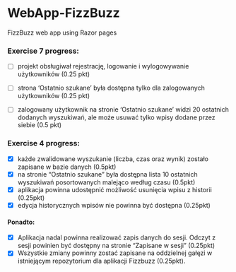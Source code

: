 ﻿# WebApp-FizzBuzz

FizzBuzz web app using Razor pages

### Exercise __7__ progress:
- [ ] projekt obsługiwał rejestrację, logowanie i wylogowywanie użytkowników (0.25 pkt)
- [ ] strona ‘Ostatnio szukane’ była dostępna tylko dla zalogowanych użytkowników (0.25 pkt)
- [ ] zalogowany użytkownik na stronie ‘Ostatnio szukane’ widzi 20 ostatnich dodanych wyszukiwań, ale może usuwać tylko wpisy dodane przez siebie (0.5 pkt)


### Exercise __4__ progress:
- [x] każde zwalidowane wyszukanie (liczba, czas oraz wynik) zostało zapisane w bazie danych (0.5pkt)
- [x] na stronie “Ostatnio szukane” była dostępna lista 10 ostatnich wyszukiwań posortowanych malejąco według czasu (0.5pkt)
- [x] aplikacja powinna udostępnić możliwość usunięcia wpisu z historii (0.25pkt)
- [x] edycja historycznych wpisów nie powinna być dostępna (0.25pkt)
#### Ponadto:
- [x] Aplikacja nadal powinna realizować zapis danych do sesji. Odczyt z sesji powinien być dostępny na stronie “Zapisane w sesji” (0.25pkt)
- [x] Wszystkie zmiany powinny zostać zapisane na oddzielnej gałęzi w istniejącym repozytorium dla aplikacji Fizzbuzz (0.25pkt).
